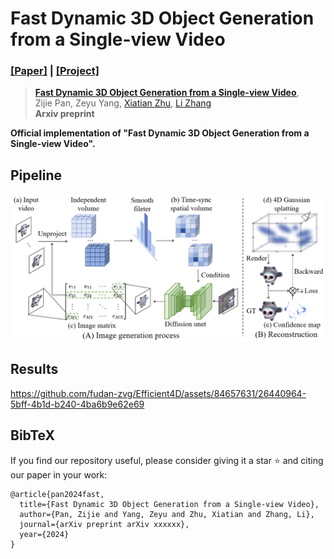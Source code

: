 # Fast Dynamic 3D Object Generation from a Single-view Video
### [[Paper]]() | [[Project]](https://fudan-zvg.github.io/Efficient4D/)

> [**Fast Dynamic 3D Object Generation from a Single-view Video**](),            
> Zijie Pan, Zeyu Yang, [Xiatian Zhu](https://surrey-uplab.github.io/), [Li Zhang](https://lzrobots.github.io)  
> **Arxiv preprint**

**Official implementation of "Fast Dynamic 3D Object Generation from a Single-view Video".** 

## Pipeline
<img width="768" alt="photo" src="assets/pipeline.png">

## Results


https://github.com/fudan-zvg/Efficient4D/assets/84657631/26440964-5bff-4b1d-b240-4ba6b9e62e69


## BibTeX
If you find our repository useful, please consider giving it a star ⭐ and citing our paper in your work:
```
@article{pan2024fast,
  title={Fast Dynamic 3D Object Generation from a Single-view Video},
  author={Pan, Zijie and Yang, Zeyu and Zhu, Xiatian and Zhang, Li},
  journal={arXiv preprint arXiv xxxxxx},
  year={2024}
}
```
